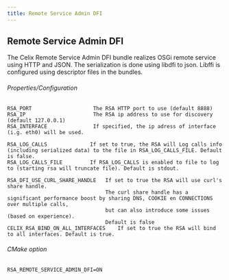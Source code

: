 ```yaml
---
title: Remote Service Admin DFI
---
```


<!--
Licensed to the Apache Software Foundation (ASF) under one or more
contributor license agreements.  See the NOTICE file distributed with
this work for additional information regarding copyright ownership.
The ASF licenses this file to You under the Apache License, Version 2.0
(the "License"); you may not use this file except in compliance with
the License.  You may obtain a copy of the License at
   
    http://www.apache.org/licenses/LICENSE-2.0

Unless required by applicable law or agreed to in writing, software
distributed under the License is distributed on an "AS IS" BASIS,
WITHOUT WARRANTIES OR CONDITIONS OF ANY KIND, either express or implied.
See the License for the specific language governing permissions and
limitations under the License.
-->

## Remote Service Admin DFI

The Celix Remote Service Admin DFI bundle realizes OSGi remote service using HTTP and JSON.
The serialization is done using libdfi to json.
Libffi is configured using descriptor files in the bundles.

###### Properties/Configuration
    RSA_PORT                    The RSA HTTP port to use (default 8888)
    RSA_IP                      The RSA ip address to use for discovery (default 127.0.0.1)
    RSA_INTERFACE               If specified, the ip adress of interface (i.g. eth0) will be used.
    
    RSA_LOG_CALLS              If set to true, the RSA will Log calls info (including serialized data) to the file in RSA_LOG_CALLS_FILE. Default is false.
    RSA_LOG_CALLS_FILE         If RSA_LOG_CALLS is enabled to file to log to (starting rsa will truncate file). Default is stdout.   

    RSA_DFI_USE_CURL_SHARE_HANDLE   If set to true the RSA will use curl's share handle. 
                                    The curl share handle has a significant performance boost by sharing DNS, COOKIE en CONNECTIONS over multiple calls, 
                                    but can also introduce some issues (based on experience).
                                    Default is false
    CELIX_RSA_BIND_ON_ALL_INTERFACES    If set to true the RSA will bind to all interfaces. Default is true.


###### CMake option
    RSA_REMOTE_SERVICE_ADMIN_DFI=ON
